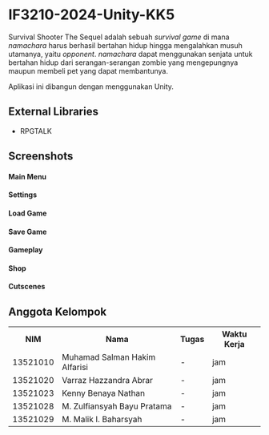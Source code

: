 # IF3210-2024-Unity-KK5

Survival Shooter The Sequel adalah sebuah _survival game_ di mana _namachara_ harus berhasil bertahan hidup hingga mengalahkan musuh utamanya, yaitu _opponent_. _namachara_ dapat menggunakan senjata untuk bertahan hidup dari serangan-serangan zombie yang mengepungnya maupun membeli pet yang dapat membantunya.

Aplikasi ini dibangun dengan menggunakan Unity.

## External Libraries
- RPGTALK

## Screenshots
#### Main Menu
<!-- <img alt="Menu" src="Screenshot/Menu.png" height="200"/> -->

#### Settings
<!-- <img alt="Settings" src="Screenshot/Settings.png" height="200"/> -->

#### Load Game
<!-- <img alt="Load Game" src="Screenshot/Load Game.png" height="200"/> -->

#### Save Game
<!-- <img alt="Load Game" src="Screenshot/Save Game.png" height="200"/> -->

#### Gameplay
<!-- <img alt="Gameplay 1" src="Screenshot/Gameplay 1.png" height="200"/>
<br>
<br>
<img alt="Gameplay 2" src="Screenshot/Gameplay 2.png" height="200"/> -->

#### Shop
<!-- <img alt="Shop 1" src="Screenshot/Shop 1.png" height="200"/>
<br>
<br>
<img alt="Shop 2" src="Screenshot/Shop 2.png" height="200"/> -->


#### Cutscenes
<!-- <img alt="Cutscene 1" src="Screenshot/Cutscene 1.png" height="200"/>
<br>
<br>
<img alt="Cutscene 2" src="Screenshot/Cutscene 2.png" height="200"/>
<br>
<br>
<img alt="Cutscene 3" src="Screenshot/Cutscene 3.png" height="200"/> -->

## Anggota Kelompok
<table>
  <tr>
    <th>NIM</th>
    <th>Nama</th>
    <th>Tugas</th>
    <th>Waktu Kerja</th>
  </tr>
  <tr>
    <td>13521010</td>
    <td>Muhamad Salman Hakim Alfarisi</td>
    <td>
      - 
    </td>
    <td> jam</td>
  </tr>
  <tr>
    <td>13521020</td>
    <td>Varraz Hazzandra Abrar</td>
    <td>
      - 
    </td>
    <td> jam</td>
  </tr>
  <tr>
    <td>13521023</td>
    <td>Kenny Benaya Nathan</td>
    <td>
      - 
    </td>
    <td> jam</td>
  </tr>
  <tr>
    <td>13521028</td>
    <td>M. Zulfiansyah Bayu Pratama</td>
    <td>
      - 
    </td>
    <td> jam</td>
  </tr>
  <tr>
    <td>13521029</td>
    <td>M. Malik I. Baharsyah</td>
    <td>
        - 
    </td>
    <td> jam</td>
  </tr>
</table>

